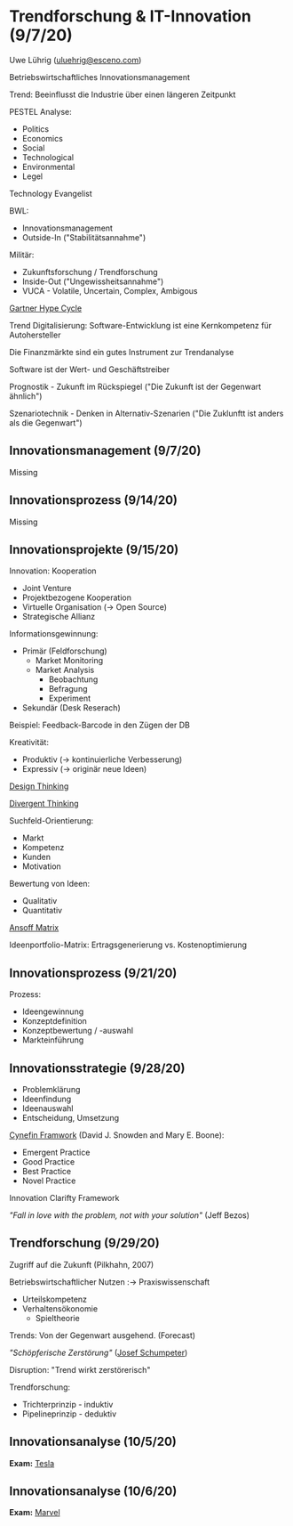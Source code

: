 # Trendforschung & IT-Innovation (9/7/20)
Uwe Lührig (uluehrig@esceno.com)

Betriebswirtschaftliches Innovationsmanagement

Trend: Beeinflusst die Industrie über einen längeren Zeitpunkt

PESTEL Analyse:
- Politics
- Economics
- Social
- Technological
- Environmental
- Legel

Technology Evangelist

BWL:
- Innovationsmanagement
- Outside-In ("Stabilitätsannahme")

Militär:
- Zukunftsforschung / Trendforschung
- Inside-Out ("Ungewissheitsannahme")
- VUCA - Volatile, Uncertain, Complex, Ambigous

[Gartner Hype Cycle](https://www.gartner.com/smarterwithgartner/?s=hype%20cycle)

Trend Digitalisierung: Software-Entwicklung ist eine Kernkompetenz für Autohersteller

Die Finanzmärkte sind ein gutes Instrument zur Trendanalyse

Software ist der Wert- und Geschäftstreiber

Prognostik - Zukunft im Rückspiegel ("Die Zukunft ist der Gegenwart ähnlich")

Szenariotechnik - Denken in Alternativ-Szenarien ("Die Zuklunftt ist anders als die Gegenwart")

## Innovationsmanagement (9/7/20)
Missing

## Innovationsprozess (9/14/20)
Missing

## Innovationsprojekte (9/15/20)

Innovation: Kooperation
- Joint Venture
- Projektbezogene Kooperation
- Virtuelle Organisation (-> Open Source)
- Strategische Allianz

Informationsgewinnung:
- Primär (Feldforschung)
	- Market Monitoring
	- Market Analysis
		- Beobachtung
		- Befragung
		- Experiment
- Sekundär (Desk Reserach)

Beispiel: Feedback-Barcode in den Zügen der DB

Kreativität:
- Produktiv (-> kontinuierliche Verbesserung)
- Expressiv (-> originär neue Ideen)

[Design Thinking](https://www.interaction-design.org/literature/article/what-is-design-thinking-and-why-is-it-so-popular)

[Divergent Thinking](https://en.wikipedia.org/wiki/Divergent_thinking)

Suchfeld-Orientierung:
- Markt
- Kompetenz
- Kunden
- Motivation

Bewertung von Ideen:
- Qualitativ
- Quantitativ

[Ansoff Matrix](https://www.ansoffmatrix.com/)

Ideenportfolio-Matrix: Ertragsgenerierung vs. Kostenoptimierung

## Innovationsprozess (9/21/20)

Prozess:
- Ideengewinnung
- Konzeptdefinition
- Konzeptbewertung / -auswahl
- Markteinführung

## Innovationsstrategie (9/28/20)

- Problemklärung
- Ideenfindung
- Ideenauswahl
- Entscheidung, Umsetzung

[Cynefin Framwork](https://hbr.org/2007/11/a-leaders-framework-for-decision-making) (David J. Snowden and Mary E. Boone):
- Emergent Practice
- Good Practice
- Best Practice
- Novel Practice

Innovation Clarifty Framework

*"Fall in love with the problem, not with your solution"* (Jeff Bezos)

## Trendforschung (9/29/20)

Zugriff auf die Zukunft (Pilkhahn, 2007)

Betriebswirtschaftlicher Nutzen :-> Praxiswissenschaft
- Urteilskompetenz
- Verhaltensökonomie
	- Spieltheorie

Trends: Von der Gegenwart ausgehend. (Forecast)

*"Schöpferische Zerstörung"* ([Josef Schumpeter](https://www.investopedia.com/terms/j/joseph-schumpeter.asp))

Disruption: "Trend wirkt zerstörerisch"

Trendforschung:
- Trichterprinzip - induktiv
- Pipelineprinzip - deduktiv

## Innovationsanalyse (10/5/20)

**Exam:** [Tesla](https://hbr.org/2020/02/lessons-from-teslas-approach-to-innovation)

## Innovationsanalyse (10/6/20)

**Exam:** [Marvel](https://hbr.org/2019/07/marvels-blockbuster-machine)


<!--stackedit_data:
eyJoaXN0b3J5IjpbLTUwNzAxNDUyLC0xMzczODAxMTEwLC0xOT
g1NDQ2ODI5LC0xNTY0ODA3MTIwLDc2OTI3NDI0NiwtMTg3Nzk1
MjIwOCwtMTg3MzI4MTY1NF19
-->
